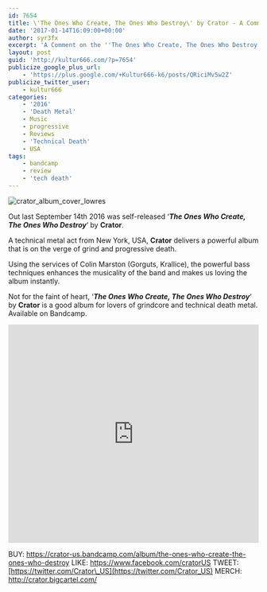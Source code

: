 ```yaml
---
id: 7654
title: \'The Ones Who Create, The Ones Who Destroy\' by Crator - A Comment
date: '2017-01-14T16:09:00+00:00'
author: syr3fx
excerpt: 'A Comment on the ''The Ones Who Create, The Ones Who Destroy'' album by Crator (2016).'
layout: post
guid: 'http://kultur666.com/?p=7654'
publicize_google_plus_url:
    - 'https://plus.google.com/+Kultur666-k6/posts/QRiciMv5w2Z'
publicize_twitter_user:
    - kultur666
categories:
    - '2016'
    - 'Death Metal'
    - Music
    - progressive
    - Reviews
    - 'Technical Death'
    - USA
tags:
    - bandcamp
    - review
    - 'tech death'
---
```


![crator_album_cover_lowres](http://localhost:8080/wp-content/uploads/2017/01/crator_album_cover_lowres.jpg?w=680)

Out last September 14th 2016 was self-released ‘***The Ones Who Create, The Ones Who Destroy***‘ by **Crator**.

A technical metal act from New York, USA, **Crator** delivers a powerful album that is on the verge of grind and progressive death.

Using the services of Colin Marston (Gorguts, Krallice), the powerful bass techniques enhances the musicality of the band and makes us loving the album instantly.

Not for the faint of heart, ‘***The Ones Who Create, The Ones Who Destroy***‘ by **Crator** is a good album for lovers of grindcore and technical death metal. Available on Bandcamp.

<iframe style="border: 0; width: 100%; height: 439px;" src="https://bandcamp.com/EmbeddedPlayer/album=2094738642/size=large/bgcol=333333/linkcol=e99708/tracklist=false/transparent=true/" seamless></iframe>

BUY: <https://crator-us.bandcamp.com/album/the-ones-who-create-the-ones-who-destroy>
LIKE: <https://www.facebook.com/cratorUS>
TWEET: [https://twitter.com/Crator\_US](https://twitter.com/Crator_US)
MERCH: <http://crator.bigcartel.com/>
